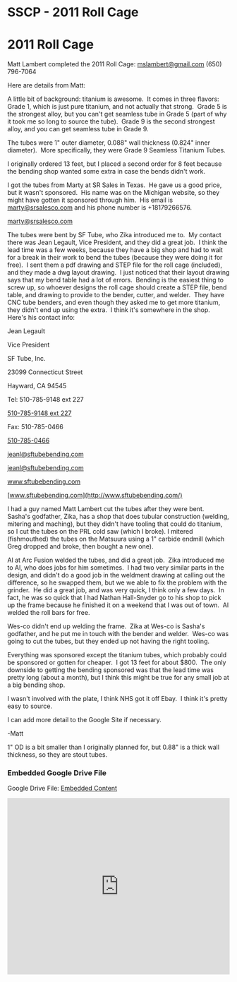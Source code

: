 # SSCP - 2011 Roll Cage

# 2011 Roll Cage

Matt Lambert completed the 2011 Roll Cage: mslambert@gmail.com (650) 796-7064

Here are details from Matt:

A little bit of background: titanium is awesome.  It comes in three flavors: Grade 1, which is just pure titanium, and not actually that strong.  Grade 5 is the strongest alloy, but you can't get seamless tube in Grade 5 (part of why it took me so long to source the tube).  Grade 9 is the second strongest alloy, and you can get seamless tube in Grade 9.

The tubes were 1" outer diameter, 0.088" wall thickness (0.824" inner diameter).  More specifically, they were Grade 9 Seamless Titanium Tubes.

I originally ordered 13 feet, but I placed a second order for 8 feet because the bending shop wanted some extra in case the bends didn't work.

I got the tubes from Marty at SR Sales in Texas.  He gave us a good price, but it wasn't sponsored.  His name was on the Michigan website, so they might have gotten it sponsored through him.  His email is marty@srsalesco.com and his phone number is +18179266576.

[marty@srsalesco.com](mailto:marty@srsalesco.com)

The tubes were bent by SF Tube, who Zika introduced me to.  My contact there was Jean Legault, Vice President, and they did a great job.  I think the lead time was a few weeks, because they have a big shop and had to wait for a break in their work to bend the tubes (because they were doing it for free).  I sent them a pdf drawing and STEP file for the roll cage (included), and they made a dwg layout drawing.  I just noticed that their layout drawing says that my bend table had a lot of errors.  Bending is the easiest thing to screw up, so whoever designs the roll cage should create a STEP file, bend table, and drawing to provide to the bender, cutter, and welder.  They have CNC tube benders, and even though they asked me to get more titanium, they didn't end up using the extra.  I think it's somewhere in the shop.  Here's his contact info:

Jean Legault

Vice President

SF Tube, Inc.

23099 Connecticut Street

Hayward, CA 94545

Tel: 510-785-9148 ext 227

[510-785-9148 ext 227](tel:510-785-9148%20ext%20227)

Fax: 510-785-0466

[510-785-0466](tel:510-785-0466)

jeanl@sftubebending.com

[jeanl@sftubebending.com](mailto:jeanl@sftubebending.com)

www.sftubebending.com

[www.sftubebending.com](http://www.sftubebending.com/)

I had a guy named Matt Lambert cut the tubes after they were bent.  Sasha's godfather, Zika, has a shop that does tubular construction (welding, mitering and maching), but they didn't have tooling that could do titanium, so I cut the tubes on the PRL cold saw (which I broke). I mitered (fishmouthed) the tubes on the Matsuura using a 1" carbide endmill (which Greg dropped and broke, then bought a new one).

Al at Arc Fusion welded the tubes, and did a great job.  Zika introduced me to Al, who does jobs for him sometimes.  I had two very similar parts in the design, and didn't do a good job in the weldment drawing at calling out the difference, so he swapped them, but we we able to fix the problem with the grinder.  He did a great job, and was very quick, I think only a few days.  In fact, he was so quick that I had Nathan Hall-Snyder go to his shop to pick up the frame because he finished it on a weekend that I was out of town.  Al welded the roll bars for free.

Wes-co didn't end up welding the frame.  Zika at Wes-co is Sasha's godfather, and he put me in touch with the bender and welder.  Wes-co was going to cut the tubes, but they ended up not having the right tooling.

Everything was sponsored except the titanium tubes, which probably could be sponsored or gotten for cheaper.  I got 13 feet for about $800.  The only downside to getting the bending sponsored was that the lead time was pretty long (about a month), but I think this might be true for any small job at a big bending shop.

I wasn't involved with the plate, I think NHS got it off Ebay.  I think it's pretty easy to source.

I can add more detail to the Google Site if necessary.

-Matt

1" OD is a bit smaller than I originally planned for, but 0.88" is a thick wall thickness, so they are stout tubes.  

[](https://drive.google.com/folderview?id=1tSUnqw7-px_jQe3QKPKkRIMNmPkc-riy)

### Embedded Google Drive File

Google Drive File: [Embedded Content](https://drive.google.com/embeddedfolderview?id=1tSUnqw7-px_jQe3QKPKkRIMNmPkc-riy#list)

<iframe width="100%" height="400" src="https://drive.google.com/embeddedfolderview?id=1tSUnqw7-px_jQe3QKPKkRIMNmPkc-riy#list" frameborder="0"></iframe>

